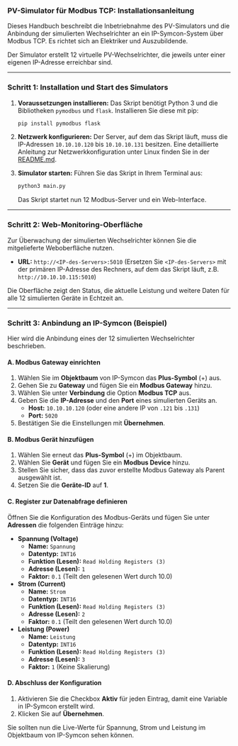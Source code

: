 ### PV-Simulator für Modbus TCP: Installationsanleitung

Dieses Handbuch beschreibt die Inbetriebnahme des PV-Simulators und die Anbindung der simulierten Wechselrichter an ein IP-Symcon-System über Modbus TCP. Es richtet sich an Elektriker und Auszubildende.

Der Simulator erstellt 12 virtuelle PV-Wechselrichter, die jeweils unter einer eigenen IP-Adresse erreichbar sind.

---

### Schritt 1: Installation und Start des Simulators

1.  **Voraussetzungen installieren:**
    Das Skript benötigt Python 3 und die Bibliotheken `pymodbus` und `flask`. Installieren Sie diese mit pip:
    ```bash
    pip install pymodbus flask
    ```

2.  **Netzwerk konfigurieren:**
    Der Server, auf dem das Skript läuft, muss die IP-Adressen `10.10.10.120` bis `10.10.10.131` besitzen. Eine detaillierte Anleitung zur Netzwerkkonfiguration unter Linux finden Sie in der [README.md](README.md).

3.  **Simulator starten:**
    Führen Sie das Skript in Ihrem Terminal aus:
    ```bash
    python3 main.py
    ```
    Das Skript startet nun 12 Modbus-Server und ein Web-Interface.

---

### Schritt 2: Web-Monitoring-Oberfläche

Zur Überwachung der simulierten Wechselrichter können Sie die mitgelieferte Weboberfläche nutzen.

*   **URL:** `http://<IP-des-Servers>:5010`
    (Ersetzen Sie `<IP-des-Servers>` mit der primären IP-Adresse des Rechners, auf dem das Skript läuft, z.B. `http://10.10.10.115:5010`)

Die Oberfläche zeigt den Status, die aktuelle Leistung und weitere Daten für alle 12 simulierten Geräte in Echtzeit an.

---

### Schritt 3: Anbindung an IP-Symcon (Beispiel)

Hier wird die Anbindung eines der 12 simulierten Wechselrichter beschrieben.

#### A. Modbus Gateway einrichten

1.  Wählen Sie im **Objektbaum** von IP-Symcon das **Plus-Symbol** (+) aus.
2.  Gehen Sie zu **Gateway** und fügen Sie ein **Modbus Gateway** hinzu.
3.  Wählen Sie unter **Verbindung** die Option **Modbus TCP** aus.
4.  Geben Sie die **IP-Adresse** und den **Port** eines simulierten Geräts an.
    * **Host:** `10.10.10.120` (oder eine andere IP von `.121` bis `.131`)
    * **Port:** `5020`
5.  Bestätigen Sie die Einstellungen mit **Übernehmen**.

#### B. Modbus Gerät hinzufügen

1.  Wählen Sie erneut das **Plus-Symbol** (+) im Objektbaum.
2.  Wählen Sie **Gerät** und fügen Sie ein **Modbus Device** hinzu.
3.  Stellen Sie sicher, dass das zuvor erstellte Modbus Gateway als Parent ausgewählt ist.
4.  Setzen Sie die **Geräte-ID** auf **1**.

#### C. Register zur Datenabfrage definieren

Öffnen Sie die Konfiguration des Modbus-Geräts und fügen Sie unter **Adressen** die folgenden Einträge hinzu:

* **Spannung (Voltage)**
    * **Name:** `Spannung`
    * **Datentyp:** `INT16`
    * **Funktion (Lesen):** `Read Holding Registers (3)`
    * **Adresse (Lesen):** `1`
    * **Faktor:** `0.1` (Teilt den gelesenen Wert durch 10.0)
* **Strom (Current)**
    * **Name:** `Strom`
    * **Datentyp:** `INT16`
    * **Funktion (Lesen):** `Read Holding Registers (3)`
    * **Adresse (Lesen):** `2`
    * **Faktor:** `0.1` (Teilt den gelesenen Wert durch 10.0)
* **Leistung (Power)**
    * **Name:** `Leistung`
    * **Datentyp:** `INT16`
    * **Funktion (Lesen):** `Read Holding Registers (3)`
    * **Adresse (Lesen):** `3`
    * **Faktor:** `1` (Keine Skalierung)

#### D. Abschluss der Konfiguration

1.  Aktivieren Sie die Checkbox **Aktiv** für jeden Eintrag, damit eine Variable in IP-Symcon erstellt wird.
2.  Klicken Sie auf **Übernehmen**.

Sie sollten nun die Live-Werte für Spannung, Strom und Leistung im Objektbaum von IP-Symcon sehen können.
